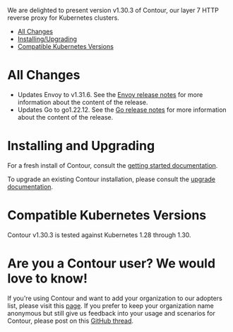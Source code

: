 We are delighted to present version v1.30.3 of Contour, our layer 7 HTTP reverse proxy for Kubernetes clusters.

- [All Changes](#all-changes)
- [Installing/Upgrading](#installing-and-upgrading)
- [Compatible Kubernetes Versions](#compatible-kubernetes-versions)

# All Changes

- Updates Envoy to v1.31.6. See the [Envoy release notes](https://www.envoyproxy.io/docs/envoy/v1.31.6/version_history/v1.31/v1.31.6) for more information about the content of the release.
- Updates Go to go1.22.12. See the [Go release notes](https://go.dev/doc/devel/release#go1.22.0) for more information about the content of the release.


# Installing and Upgrading

For a fresh install of Contour, consult the [getting started documentation](https://projectcontour.io/getting-started/).

To upgrade an existing Contour installation, please consult the [upgrade documentation](https://projectcontour.io/resources/upgrading/).


# Compatible Kubernetes Versions

Contour v1.30.3 is tested against Kubernetes 1.28 through 1.30.


# Are you a Contour user? We would love to know!
If you're using Contour and want to add your organization to our adopters list, please visit this [page](https://projectcontour.io/resources/adopters/). If you prefer to keep your organization name anonymous but still give us feedback into your usage and scenarios for Contour, please post on this [GitHub thread](https://github.com/projectcontour/contour/issues/1269).
